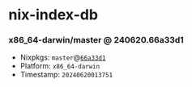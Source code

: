 # nix-index-db
### x86_64-darwin/master @ 240620.66a33d1
- Nixpkgs: `master`@[`66a33d1`](https://github.com/NixOS/nixpkgs/commit/66a33d1adcb9056e93f6c32540a31275c4ae135e)
- Platform: `x86_64-darwin`
- Timestamp: `20240620013751`
